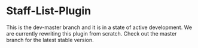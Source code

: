Staff-List-Plugin
=================

This is the dev-master branch and it is in a state of active development. We are currently rewriting this plugin from scratch. Check out the master branch for the latest stable version.